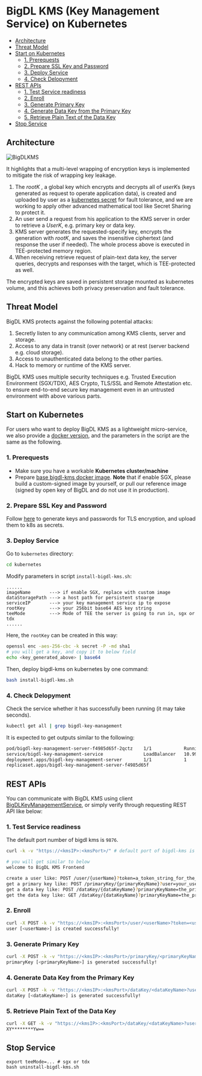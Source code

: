 # BigDL KMS (Key Management Service) on Kubernetes

- [Architecture](#architecture)
- [Threat Model](#threat-model)
- [Start on Kubernetes](#start-on-kubernetes)
  - [1. Prerequests](#1-prerequests)
  - [2. Prepare SSL Key and Password](#2-prepare-ssl-key-and-password)
  - [3. Deploy Service](#3-deploy-service)
  - [4. Check Delopyment](#4-check-delopyment)
- [REST APIs](#rest-apis)
  - [1. Test Service readiness](#1-test-service-readiness)
  - [2. Enroll](#2-enroll)
  - [3. Generate Primary Key](#3-generate-primary-key)
  - [4. Generate Data Key from the Primary Key](#4-generate-data-key-from-the-primary-key)
  - [5. Retrieve Plain Text of the Data Key](#5-retrieve-plain-text-of-the-data-key)
- [Stop Service](#stop-service)
    
## Architecture
![BigDLKMS](https://user-images.githubusercontent.com/60865256/229735029-b93f221a-7973-49fa-9474-a216121caf18.png)

It highlights that a multi-level wrapping of encryption keys is implemented to mitigate the risk of wrapping key leakage.

1. The *rootK* , a global key which encrypts and decrypts all of *userK*s (keys generated as request to operate application data), is created and uploaded by user as a [kubernetes secret](https://kubernetes.io/docs/concepts/configuration/secret/) for fault tolerance, and we are working to apply other advanced mathematical tool like Secret Sharing to protect it.
2. An user send a request from his application to the KMS server in order to retrieve a *UserK*, e.g. primary key or data key.
3. KMS server generates the requested-specify key, encrypts the generation with *rootK*, and saves the insensitive ciphertext (and response the user if needed). The whole process above is executed in TEE-protected memory region.
4. When receiving retrieve request of plain-text data key, the server queries, decrypts and responses with the target, which is TEE-protected as well.

The encrypted keys are saved in persistent storage mounted as kubernetes volume, and this achieves both privacy preservation and fault tolerance.

## Threat Model

BigDL KMS protects against the following potential attacks:

1. Secretly listen to any communication among KMS clients, server and storage.
2. Access to any data in transit (over network) or at rest (server backend e.g. cloud storage).
3. Access to unauthenticated data belong to the other parties.
4. Hack to memory or runtime of the KMS server.

BigDL KMS uses multiple security techniques e.g. Trusted Execution Environment (SGX/TDX), AES Crypto, TLS/SSL and Remote Attestation etc. to ensure end-to-end secure key management even in an untrusted environment with above various parts.

## Start on Kubernetes

For users who want to deploy BigDL KMS as a lightweight micro-service, we also provide a [docker version](https://github.com/intel-analytics/BigDL/blob/main/ppml/services/bigdl-kms/docker/run-docker-container.sh), and the parameters in the script are the same as the following.

### 1. Prerequests

- Make sure you have a workable **Kubernetes cluster/machine**
- Prepare [base bigdl-kms docker image](https://github.com/intel-analytics/BigDL/tree/main/ppml/services/bigdl-kms/docker#1-pullbuild-base-image). **Note** that if enable SGX, please build a custom-signed image by yourself, or pull our reference image (signed by open key of BigDL and do not use it in production).

### 2. Prepare SSL Key and Password

Follow [here](https://github.com/intel-analytics/BigDL/blob/main/ppml/docs/prepare_environment.md#prepare-key-and-password) to generate keys and passwords for TLS encryption, and upload them to k8s as secrets.

### 3. Deploy Service

Go to `kubernetes` directory:

```bash
cd kubernetes
```

Modify parameters in script `install-bigdl-kms.sh`:

```
......
imageName       ---> if enable SGX, replace with custom image
dataStoragePath ---> a host path for persistent stoarge
serviceIP       ---> your key management service ip to expose
rootKey         ---> your 256bit base64 AES key string
teeMode         ---> Mode of TEE the server is going to run in, sgx or tdx
......
```

Here, the `rootKey` can be created in this way:
```bash
openssl enc -aes-256-cbc -k secret -P -md sha1
# you will get a key, and copy it to below field
echo <key_generated_above> | base64
```

Then, deploy bigdl-kms on kubernetes by one command:

```bash
bash install-bigdl-kms.sh
```

### 4. Check Delopyment

Check the service whether it has successfully been running (it may take seconds).
```bash
kubectl get all | grep bigdl-key-management
```

It is expected to get outputs similar to the following:
```bash
pod/bigdl-key-management-server-f4985d65f-2qctz    1/1            Running
service/bigdl-key-management-service               LoadBalancer   10.99.15.77     <serviceIP>    9875:31157/TCP
deployment.apps/bigdl-key-management-server        1/1            1               1
replicaset.apps/bigdl-key-management-server-f4985d65f
```

## REST APIs

You can communicate with BigDL KMS using client [BigDLKeyManagementService](https://github.com/intel-analytics/BigDL/blob/main/scala/ppml/src/main/scala/com/intel/analytics/bigdl/ppml/kms/client/BigDLKeyManagementService.scala), or simply verify through requesting REST API like below:

### 1. Test Service readiness

The default port number of bigdl kms is `9876`.

```bash
curl -k -v "https://<kmsIP>:<kmsPort>/" # default port of bigdl-kms is 9876 and can be configured in bigdl-kms.yaml

# you will get similar to below
welcome to BigDL KMS Frontend

create a user like: POST /user/{userName}?token=a_token_string_for_the_user
get a primary key like: POST /primaryKey/{primaryKeyName}?user=your_username&&token=your_token
get a data key like: POST /dataKey/{dataKeyName}?primaryKeyName=the_primary_key_name&&user=your_username&&token=your_token
get the data key like: GET /dataKey/{dataKeyName}?primaryKeyName=the_primary_key_name&&user=your_username&&token=your_token1
```

### 2. Enroll

```bash
curl -X POST -k -v "https://<kmsIP>:<kmsPort>/user/<userName>?token=<userToken>"
user [<userName>] is created successfully!
```

### 3. Generate Primary Key

```bash
curl -X POST -k -v "https://<kmsIP>:<kmsPort>/primaryKey/<primaryKeyName>?user=<userName>&&token=<userToken>"
primaryKey [<primaryKeyName>] is generated successfully!
```

### 4. Generate Data Key from the Primary Key

```bash
curl -X POST -k -v "https://<kmsIP>:<kmsPort>/dataKey/<dataKeyName>?user=<userName>&&token=<userToken>&&primaryKeyName=<primaryKeyName>"
dataKey [<dataKeyName>] is generated successfully!
```

### 5. Retrieve Plain Text of the Data Key

```bash
curl -X GET -k -v "https://<kmsIP>:<kmsPort>/dataKey/<dataKeyName>?user=<userName>&&token=<userToken>&&primaryKeyName=<primaryKeyName>"
XY********Yw==
```

## Stop Service
```
export teeMode=... # sgx or tdx
bash uninstall-bigdl-kms.sh
```

